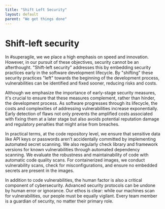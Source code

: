 ```yaml
---
title: "Shift Left Security"
layout: default
parent: "We get things done"
---
```


# Shift-left security

In #superagile, we we place a high emphasis on speed and innovation. However, in our pursuit of these objectives, security cannot be an afterthought.  "Shift-left security" addresses this by embedding security practices early in the software development lifecycle. By "shifting" these security practices "left" towards the beginning of the development process, vulnerabilities can be identified and fixed sooner, reducing risks and costs.

Although we emphasize the importance of early-stage security measures, it's crucial to ensure that these measures complement, rather than hinder, the development process. As software progresses through its lifecycle, the costs and complexities of addressing vulnerabilities increase exponentially. Early detection of flaws not only prevents the amplified costs associated with fixing them at a later stage but also avoids potential reputation damage and regulatory penalties that might arise from breaches.

In practical terms, at the code repository level, we ensure that sensitive data like API keys or passwords aren’t accidentally committed by implementing automated secret scanning. We also regularly check library and framework versions for known vulnerabilities through automated dependency scanning. We evaluate the robustness and maintainability of code with automatic code quality scans. For containerized images, we conduct vulnerability scans, check for misconfigurations, and ensure no embedded secrets are present in the images.

In addition to code vulnerabilities, the human factor is also a critical component of cybersecurity. Advanced security protocols can be undone by human error or ignorance. Our ethos is clear: while our machines scan for vulnerabilities, our people must be equally vigilant. Every team member is a guardian of security, no matter their primary role.
